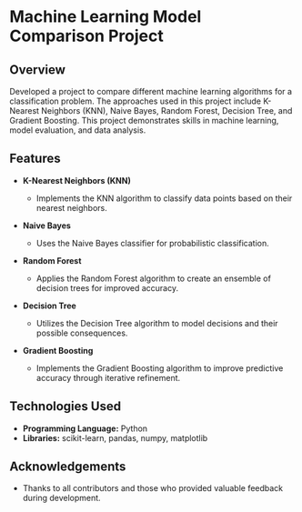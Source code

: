 # Machine Learning Model Comparison Project

## Overview

Developed a project to compare different machine learning algorithms for a classification problem. The approaches used in this project include K-Nearest Neighbors (KNN), Naive Bayes, Random Forest, Decision Tree, and Gradient Boosting. This project demonstrates skills in machine learning, model evaluation, and data analysis.

## Features

- **K-Nearest Neighbors (KNN)**
  - Implements the KNN algorithm to classify data points based on their nearest neighbors.
  
- **Naive Bayes**
  - Uses the Naive Bayes classifier for probabilistic classification.
  
- **Random Forest**
  - Applies the Random Forest algorithm to create an ensemble of decision trees for improved accuracy.
  
- **Decision Tree**
  - Utilizes the Decision Tree algorithm to model decisions and their possible consequences.
  
- **Gradient Boosting**
  - Implements the Gradient Boosting algorithm to improve predictive accuracy through iterative refinement.

## Technologies Used

- **Programming Language:** Python
- **Libraries:** scikit-learn, pandas, numpy, matplotlib

## Acknowledgements
- Thanks to all contributors and those who provided valuable feedback during development.
